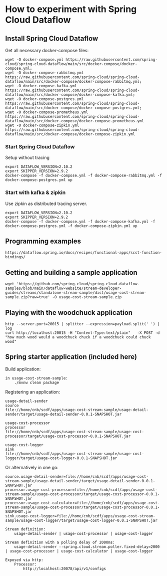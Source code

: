 # How to experiment with Spring Cloud Dataflow

## Install Spring Cloud Dataflow

Get all necessary docker-compose files:

    wget -O docker-compose.yml https://raw.githubusercontent.com/spring-cloud/spring-cloud-dataflow/main/src/docker-compose/docker-compose.yml;
    wget -O docker-compose-rabbitmq.yml https://raw.githubusercontent.com/spring-cloud/spring-cloud-dataflow/main/src/docker-compose/docker-compose-rabbitmq.yml;
    wget -O docker-compose-kafka.yml https://raw.githubusercontent.com/spring-cloud/spring-cloud-dataflow/main/src/docker-compose/docker-compose-kafka.yml;
    wget -O docker-compose-postgres.yml https://raw.githubusercontent.com/spring-cloud/spring-cloud-dataflow/main/src/docker-compose/docker-compose-postgres.yml;
    wget -O docker-compose-prometheus.yml https://raw.githubusercontent.com/spring-cloud/spring-cloud-dataflow/main/src/docker-compose/docker-compose-prometheus.yml
    wget -O docker-compose-zipkin.yml https://raw.githubusercontent.com/spring-cloud/spring-cloud-dataflow/main/src/docker-compose/docker-compose-zipkin.yml


### Start Spring Cloud Dataflow

Setup without tracing

```
export DATAFLOW_VERSION=2.10.2
export SKIPPER_VERSION=2.9.2
docker-compose -f docker-compose.yml -f docker-compose-rabbitmq.yml -f docker-compose-postgres.yml up
```

### Start with kafka & zipkin

Use zipkin as distributed tracing server.

```
export DATAFLOW_VERSION=2.10.2
export SKIPPER_VERSION=2.9.2
docker-compose -f docker-compose.yml -f docker-compose-kafka.yml -f docker-compose-postgres.yml -f docker-compose-zipkin.yml up
```


## Programming examples

    https://dataflow.spring.io/docs/recipes/functional-apps/scst-function-bindings/


## Getting and building a sample application

    wget 'https://github.com/spring-cloud/spring-cloud-dataflow-samples/blob/main/dataflow-website/stream-developer-guides/streams/standalone-stream-sample/dist/usage-cost-stream-sample.zip?raw=true' -O usage-cost-stream-sample.zip


## Playing with the woodchuck application

    http --server.port=20015 | splitter --expression=payload.split(' ') | log
    curl http://localhost:20015 -H "Content-Type:text/plain"   -X POST -d "how much wood would a woodchuck chuck if a woodchuck could chuck wood"


## Spring starter application (included here)

Build application:

    in usage-cost-stream-sample:
        ./mvnw clean package

Registering an application:

    usage-detail-sender
    source
    file://home/cnb/scdf/apps/usage-cost-stream-sample/usage-detail-sender/target/usage-detail-sender-0.0.1-SNAPSHOT.jar
    
    usage-cost-processor
    processor
    file://home/cnb/scdf/apps/usage-cost-stream-sample/usage-cost-processor/target/usage-cost-processor-0.0.1-SNAPSHOT.jar

    usage-cost-logger
    sink
    file://home/cnb/scdf/apps/usage-cost-stream-sample/usage-cost-logger/target/usage-cost-logger-0.0.1-SNAPSHOT.jar


Or alternatively in one go:
```
source.usage-detail-sender=file://home/cnb/scdf/apps/usage-cost-stream-sample/usage-detail-sender/target/usage-detail-sender-0.0.1-SNAPSHOT.jar
processor.usage-cost-processor=file://home/cnb/scdf/apps/usage-cost-stream-sample/usage-cost-processor/target/usage-cost-processor-0.0.1-SNAPSHOT.jar
processor.usage-cost-calculator=file://home/cnb/scdf/apps/usage-cost-stream-sample/usage-cost-processor/target/usage-cost-processor-0.0.1-SNAPSHOT.jar
sink.usage-cost-logger=file://home/cnb/scdf/apps/usage-cost-stream-sample/usage-cost-logger/target/usage-cost-logger-0.0.1-SNAPSHOT.jar
```

    Stream definition:
        usage-detail-sender | usage-cost-processor | usage-cost-logger
    
    Stream definition with a polling delay of 2000ms:
        usage-detail-sender --spring.cloud.stream.poller.fixed-delay=2000 | usage-cost-processor | usage-cost-calculator | usage-cost-logger

    Exposed via http:
        Processor:
            http://localhost:20078/api/v1/configs
    